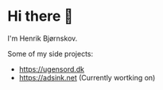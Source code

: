 Hi there 👋
===========

I'm Henrik Bjørnskov.

Some of my side projects:

- https://ugensord.dk
- https://adsink.net (Currently wortking on)
